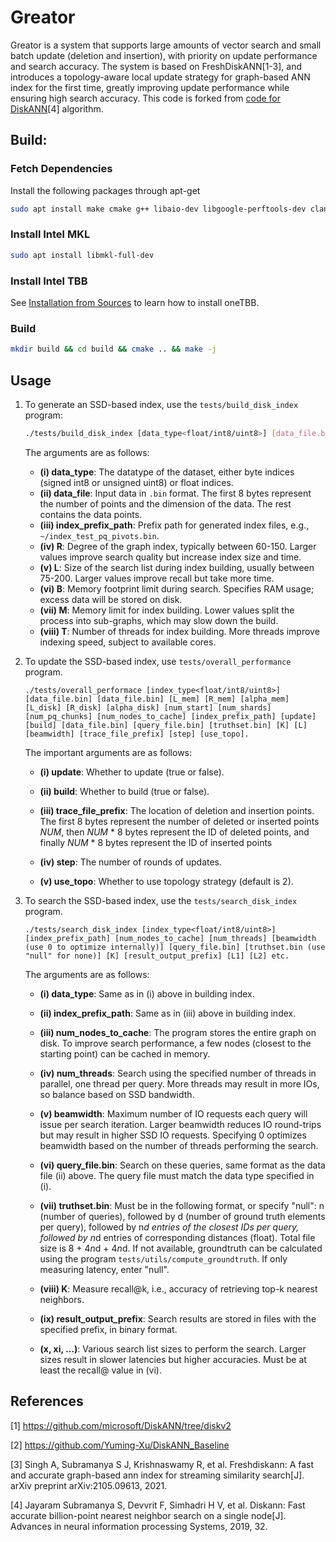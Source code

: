 # Greator

Greator is a system that supports large amounts of vector search and small batch update (deletion and insertion), with priority on update performance and search accuracy. The system is based on FreshDiskANN[1-3], and introduces a topology-aware local update strategy for graph-based ANN index for the first time, greatly improving update performance while ensuring high search accuracy. This code is forked from [code for DiskANN](https://github.com/microsoft/DiskANN)[4] algorithm.

## Build:

### Fetch Dependencies
Install the following packages through apt-get

```bash
sudo apt install make cmake g++ libaio-dev libgoogle-perftools-dev clang-format libboost-all-dev
```
### Install Intel MKL

```bash
sudo apt install libmkl-full-dev
```
### Install Intel TBB
See [Installation from Sources](https://github.com/uxlfoundation/oneTBB) to learn how to install oneTBB.

### Build
```bash
mkdir build && cd build && cmake .. && make -j 
```

## Usage
1. To generate an SSD-based index, use the `tests/build_disk_index` program:
   ```bash
   ./tests/build_disk_index [data_type<float/int8/uint8>] [data_file.bin] [index_prefix_path] [R] [L] [B] [M] [T]
   ```

   The arguments are as follows:

   - **(i) data_type**: The datatype of the dataset, either byte indices (signed int8 or unsigned uint8) or float indices.
   - **(ii) data_file**: Input data in `.bin` format. The first 8 bytes represent the number of points and the dimension of the data. The rest contains the data points.
   - **(iii) index_prefix_path**: Prefix path for generated index files, e.g., `~/index_test_pq_pivots.bin`.
   - **(iv) R**: Degree of the graph index, typically between 60-150. Larger values improve search quality but increase index size and time.
   - **(v) L**: Size of the search list during index building, usually between 75-200. Larger values improve recall but take more time.
   - **(vi) B**: Memory footprint limit during search. Specifies RAM usage; excess data will be stored on disk.
   - **(vii) M**: Memory limit for index building. Lower values split the process into sub-graphs, which may slow down the build.
   - **(viii) T**: Number of threads for index building. More threads improve indexing speed, subject to available cores.

2. To update the SSD-based index, use `tests/overall_performance` program.
    ```
    ./tests/overall_performace [index_type<float/int8/uint8>] [data_file.bin] [data_file.bin] [L_mem] [R_mem] [alpha_mem] [L_disk] [R_disk] [alpha_disk] [num_start] [num_shards] [num_pq_chunks] [num_nodes_to_cache] [index_prefix_path] [update] [build] [data_file.bin] [query_file.bin] [truthset.bin] [K] [L] [beamwidth] [trace_file_prefix] [step] [use_topo].
    ```

    The important arguments are as follows:

    - **(i) update**: Whether to update (true or false).

    - **(ii) build**: Whether to build (true or false).

    - **(iii) trace_file_prefix**: The location of deletion and insertion points. The first 8 bytes represent the number of deleted or inserted points *NUM*, then *NUM* * 8 bytes represent the ID of deleted points, and finally *NUM* * 8 bytes represent the ID of inserted points

    - **(iv) step**: The number of rounds of updates.

    - **(v) use_topo**: Whether to use topology strategy (default is 2).

3. To search the SSD-based index, use the `tests/search_disk_index` program.
    ```
    ./tests/search_disk_index [index_type<float/int8/uint8>] [index_prefix_path] [num_nodes_to_cache] [num_threads] [beamwidth (use 0 to optimize internally)] [query_file.bin] [truthset.bin (use "null" for none)] [K] [result_output_prefix] [L1] [L2] etc.
    ```

    The arguments are as follows:

    - **(i) data_type**: Same as in (i) above in building index.

    - **(ii) index_prefix_path**: Same as in (iii) above in building index.

    - **(iii) num_nodes_to_cache**: The program stores the entire graph on disk. To improve search performance, a few nodes (closest to the starting point) can be cached in memory.

    - **(iv) num_threads**: Search using the specified number of threads in parallel, one thread per query. More threads may result in more IOs, so balance based on SSD bandwidth.

    - **(v) beamwidth**: Maximum number of IO requests each query will issue per search iteration. Larger beamwidth reduces IO round-trips but may result in higher SSD IO requests. Specifying 0 optimizes beamwidth based on the number of threads performing the search.

    - **(vi) query_file.bin**: Search on these queries, same format as the data file (ii) above. The query file must match the data type specified in (i).

    - **(vii) truthset.bin**: Must be in the following format, or specify "null": n (number of queries), followed by d (number of ground truth elements per query), followed by n*d entries of the closest IDs per query, followed by n*d entries of corresponding distances (float). Total file size is 8 + 4*n*d + 4*n*d. If not available, groundtruth can be calculated using the program `tests/utils/compute_groundtruth`. If only measuring latency, enter "null".

    - **(viii) K**: Measure recall@k, i.e., accuracy of retrieving top-k nearest neighbors.

    - **(ix) result_output_prefix**: Search results are stored in files with the specified prefix, in binary format.

    - **(x, xi, ...)**: Various search list sizes to perform the search. Larger sizes result in slower latencies but higher accuracies. Must be at least the recall@ value in (vi).

## References

[1] https://github.com/microsoft/DiskANN/tree/diskv2

[2] https://github.com/Yuming-Xu/DiskANN_Baseline

[3] Singh A, Subramanya S J, Krishnaswamy R, et al. Freshdiskann: A fast and accurate graph-based ann index for streaming similarity search[J]. arXiv preprint arXiv:2105.09613, 2021.

[4] Jayaram Subramanya S, Devvrit F, Simhadri H V, et al. Diskann: Fast accurate billion-point nearest neighbor search on a single node[J]. Advances in neural information processing Systems, 2019, 32.